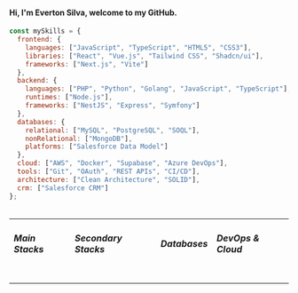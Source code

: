 <h4>Hi, I'm Everton Silva, welcome to my GitHub.</h4>
<table>
<tr>
  
```javascript
const mySkills = {
  frontend: {
    languages: ["JavaScript", "TypeScript", "HTML5", "CSS3"],
    libraries: ["React", "Vue.js", "Tailwind CSS", "Shadcn/ui"],
    frameworks: ["Next.js", "Vite"]
  },
  backend: {
    languages: ["PHP", "Python", "Golang", "JavaScript", "TypeScript"],
    runtimes: ["Node.js"],
    frameworks: ["NestJS", "Express", "Symfony"]
  },
  databases: {
    relational: ["MySQL", "PostgreSQL", "SOQL"],
    nonRelational: ["MongoDB"],
    platforms: ["Salesforce Data Model"]
  },
  cloud: ["AWS", "Docker", "Supabase", "Azure DevOps"],
  tools: ["Git", "OAuth", "REST APIs", "CI/CD"],
  architecture: ["Clean Architecture", "SOLID"],
  crm: ["Salesforce CRM"]
};
```
</tr>
</table>
<table>
  <tr>
    <td>
  <h5>Main Stacks</h5>
<img height="3em" src="https://img.shields.io/badge/JavaScript-323330?style=for-the-badge&logo=javascript&logoColor=F7DF1E"/>
<img height="3em" src="https://img.shields.io/badge/TypeScript-007ACC?style=for-the-badge&logo=typescript&logoColor=white"/>
<img height="3em" src="https://img.shields.io/badge/React-20232A?style=for-the-badge&logo=react&logoColor=61DAFB"/>
<img height="3em" src="https://img.shields.io/badge/Next.js-000000?style=for-the-badge&logo=nextdotjs&logoColor=white"/>
<img height="3em" src="https://img.shields.io/badge/Tailwind_CSS-38B2AC?style=for-the-badge&logo=tailwind-css&logoColor=white"/>
<img height="3em" src="https://img.shields.io/badge/Node.js-339933?style=for-the-badge&logo=nodedotjs&logoColor=white"/>
<img height="3em" src="https://img.shields.io/badge/Vue.js-4FC08D?style=for-the-badge&logo=vue.js&logoColor=white"/>
    </td>
<td>
 <div>
   <h5>Secondary Stacks</h5>
<img height="3em" src="https://img.shields.io/badge/NestJS-E0234E?style=for-the-badge&logo=nestjs&logoColor=white"/>
<img height="3em" src="https://img.shields.io/badge/Express.js-000000?style=for-the-badge&logo=express&logoColor=white"/>
<img height="3em" src="https://img.shields.io/badge/PHP-777BB4?style=for-the-badge&logo=php&logoColor=white"/>
<img height="3em" src="https://img.shields.io/badge/Symfony-000000?style=for-the-badge&logo=symfony&logoColor=white"/>
<img height="3em" src="https://img.shields.io/badge/Python-3776AB?style=for-the-badge&logo=python&logoColor=white"/>
<img height="3em" src="https://img.shields.io/badge/Golang-00ADD8?style=for-the-badge&logo=go&logoColor=white"/>
<img height="3em" src="https://img.shields.io/badge/Vite-B73BFE?style=for-the-badge&logo=vite&logoColor=FFD62E"/>
<img height="3em" src="https://img.shields.io/badge/Shadcn/UI-%23?style=for-the-badge&logo=react&logoColor=white"/>
 </div>
    </td>
    <td>
      <div>      <h5>Databases</h5>
<img height="3em" src="https://img.shields.io/badge/MySQL-4479A1?style=for-the-badge&logo=mysql&logoColor=white"/>
<img height="3em" src="https://img.shields.io/badge/PostgreSQL-4169E1?style=for-the-badge&logo=postgresql&logoColor=white"/>
<img height="3em" src="https://img.shields.io/badge/MongoDB-47A248?style=for-the-badge&logo=mongodb&logoColor=white"/>
<img height="3em" src="https://img.shields.io/badge/SOQL-009EDB?style=for-the-badge&logo=salesforce&logoColor=white"/>
        </div>
    </td>
    <td>
      <div>
      <h5>DevOps & Cloud</h5>
<img height="3em" src="https://img.shields.io/badge/AWS-FF9900?style=for-the-badge&logo=amazonaws&logoColor=white"/>
<img height="3em" src="https://img.shields.io/badge/Docker-2496ED?style=for-the-badge&logo=docker&logoColor=white"/>
<img height="3em" src="https://img.shields.io/badge/Supabase-3ECF8E?style=for-the-badge&logo=supabase&logoColor=white"/>
<img height="3em" src="https://img.shields.io/badge/Azure_DevOps-0078D7?style=for-the-badge&logo=azuredevops&logoColor=white"/>
    </div>
      </td>
  </tr>
</table>
<table>
</table>
<table>
</table>
